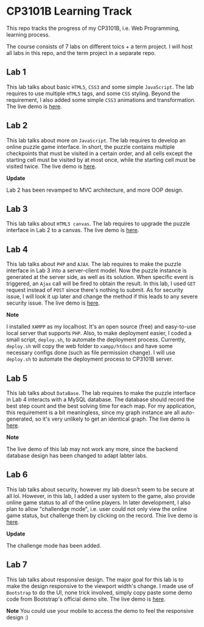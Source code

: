 # CP3101B Learning Track

This repo tracks the progress of my CP3101B, i.e. Web Programming, learning process. 

The course consists of 7 labs on different toics + a term project. I will host all labs in this repo, and the term project in a separate repo.

## Lab 1

This lab talks about basic `HTML5`, `CSS3` and some simple `JavaScript`. The lab requires to use multiple `HTML5` tags, and some `CSS` styling. Beyond the requirement, I also added some simple `CSS3` animations and transformation. The live demo is [here](http://cp3101b.comp.nus.edu.sg/~huangda/lab1).

## Lab 2

This lab talks about more on `JavaScript`. The lab requires to develop an online puzzle game interface. In short, the puzzle contains multiple checkpoints that must be visited in a certain order, and all cells except the starting cell must be visited by at most once, while the starting cell must be visited twice. The live demo is [here](http://cp3101b.comp.nus.edu.sg/~huangda/lab2).

**Update**

Lab 2 has been revamped to MVC architecture, and more OOP design.

## Lab 3

This lab talks about `HTML5 canvas`. The lab requires to upgrade the puzzle interface in Lab 2 to a canvas. The live demo is [here](http://cp3101b.comp.nus.edu.sg/~huangda/lab3).

## Lab 4

This lab talks about `PHP` and `AJAX`. The lab requires to make the puzzle interface in Lab 3 into a server-client model. Now the puzzle instance is generated at the server side, as well as its solution. When specific event is triggered, an `Ajax` call will be fired to obtain the result. In this lab, I used `GET` request instead of `POST` since there's nothing to submit. As for security issue, I will look it up later and change the method if this leads to any severe security issue. The live demo is [here](http://cp3101b.comp.nus.edu.sg/~huangda/lab4).

**Note**

I installed `XAMPP` as my localhost. It's an open source (free) and easy-to-use local server that supports `PHP`. Also, to make deployment easier, I coded a small script, `deploy.sh`, to automate the deployment process. Currently, `deploy.sh` will copy the web folder to `xampp/htdocs` and have some necessary configs done (such as file permission change). I will use `deploy.sh` to automate the deployment process to CP3101B server.

## Lab 5

This lab talks about `DataBase`. The lab requires to make the puzzle interface in Lab 4 interacts with a MySQL database. The database should record the best step count and the best solving time for each map. For my application, this requirement is a bit meaningless, since my graph instance are all auto-generated, so it's very unlikely to get an identical graph. The live demo is [here](http://cp3101b.comp.nus.edu.sg/~huangda/lab5).

**Note**

The live demo of this lab may not work any more, since the backend database design has been changed to adapt labter labs.

## Lab 6

This lab talks about security, however my lab doesn't seem to be secure at all lol. However, in this lab, I added a user system to the game, also provide online game status to all of the online players. In later development, I also plan to allow "challendge mode", i.e. user could not only view the online game status, but challenge them by clicking on the record. Thie live demo is [here](http://cp3101b.comp.nus.edu.sg/~huangda/lab6).

**Update**

The challenge mode has been added.

## Lab 7

This lab talks about responsive design. The major goal for this lab is to make the design responsive to the viewport width's change. I made use of ```Bootstrap``` to do the UI, none trick involved, simply copy paste some demo code from Bootstrap's official demo site. The live demo is [here](http://cp3101b.comp.nus.edu.sg/~huangda/lab7).

**Note** You could use your mobile to access the demo to feel the responsive design :)